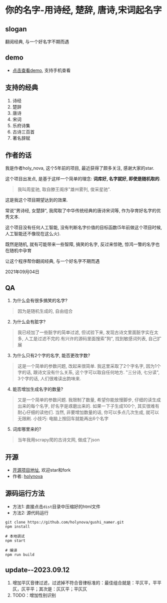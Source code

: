 # 你的名字-用诗经, 楚辞, 唐诗,宋词起名字

## slogan
翻阅经典, 与一个好名字不期而遇

## demo
- [点击查看demo](http://xiaosang.net/gushi_namer/), 支持手机查看

## 支持的经典
1. 诗经
1. 楚辞
1. 唐诗
1. 宋词
1. 乐府诗集
1. 古诗三百首
1. 著名辞赋

## 作者的话
我是作者holy_nova, 这个5年前的项目, 最近获得了颇多关注, 感谢大家的star.

这个项目出发点, 是基于这样一个简单的理念: **词库好, 名字就好, 即使是随机取的**.  

> 我叫周星驰, 取自滕王阁序"雄州雾列, 俊采星驰". 

这是我这个项目期望达到的效果. 

常说"男诗经, 女楚辞", 我爬取了中华传统经典的唐诗宋词等, 作为孕育好名字的优秀文本.

这个项目没有任何人工智能, 没有判断名字价值的目标函数(5年前做这个项目时候, 人工智能还不像现在这么火). 

既然是随机, 就有可能带来一些智障, 搞笑的名字, 反过来惊艳, 惊鸿一瞥的名字也在随机中孕育

让这个程序帮你翻阅经典, 与一个好名字不期而遇

2021年09月04日

## QA
1. 为什么会有很多搞笑的名字? 
> 因为是随机生成的, 自由组合
2. 为什么会有脏字?
> 我已经加了一些脏字的简单过滤, 但试验下来, 发现古诗文里面脏字实在太多, 人工是过滤不完的.有兴许的源码里面搜索"狗", 找到敏感词列表, 自己扩展
3. 为什么只有2个字的名字, 能否更改字数? 
> 这是一个简单的参数问题, 改起来很简单. 我这里采取了2个字名字, 因为1个字的话, 跟诗文没有什么关系, 这个字可以取自任何地方. "三分诗, 七分读", 3个字的话, 人们很难读出韵味来.
4. 能否增加生成名字的数量?
> 又是一个简单的参数问题. 我限制了数量, 希望你能放慢脚步, 仔细的读生成出来的每个名字, 好名字是琢磨出来的. 如果一下子生成100个, 其实很难有耐心仔细的读他们.
> 当然, 非要增加数量的话, 你可以多点几次生成, 就可以无限刷. 小技巧: 电脑上按回车就能再出6个名字
5. 词库哪里来的?
> 当年我用scrapy爬的古诗文网, 做成了json




## 开源
- [开源项目地址](https://github.com/holynova/gushi_namer), 欢迎star和fork
- 作者: [holynova](https://github.com/holynova)

## 源码运行方法
- 方法1: 直接点击`dist`目录中压缩好的html文件
- 方法2: 源代码运行
```
git clone https://github.com/holynova/gushi_namer.git
npm install

# 本地调试
npm start

# 编译
npm run build

```

## update--2023.09.12
1. 增加平仄音律过滤，过滤掉不符合音律标准的：最佳组合就是：平仄平，平平仄，仄平平；其次是：仄仄平；平仄仄
2. TODO：增加性别识别
